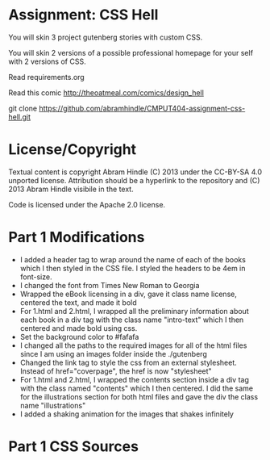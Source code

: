Assignment: CSS Hell
====================

You will skin 3 project gutenberg stories with custom CSS.

You will skin 2 versions of a possible professional homepage for your
self with 2 versions of CSS.

Read requirements.org

Read this comic http://theoatmeal.com/comics/design_hell

git clone https://github.com/abramhindle/CMPUT404-assignment-css-hell.git

License/Copyright
=================

Textual content is copyright Abram Hindle (C) 2013 under the CC-BY-SA
4.0 unported license. Attribution should be a hyperlink to the
repository and (C) 2013 Abram Hindle visibile in the text.

Code is licensed under the Apache 2.0 license.

Part 1 Modifications
=================

- I added a header tag to wrap around the name of each of the books which I then styled in the CSS file. I styled the headers to be 4em in font-size.
- I changed the font from Times New Roman to Georgia
- Wrapped the eBook licensing in a div, gave it class name license, centered the text, and made it bold
- For 1.html and 2.html, I wrapped all the preliminary information about each book in a div tag with the class name "intro-text" which I then centered and made bold using css.
- Set the background color to #fafafa
- I changed all the paths to the required images for all of the html files since I am using an images folder inside the ./gutenberg
- Changed the link tag to style the css from an external stylesheet. Instead of href="coverpage", the href is now "stylesheet"
- For 1.html and 2.html, I wrapped the contents section inside a div tag with the class named "contents" which I then centered. I did the same for the illustrations section for both html files and gave the div the class name "illustrations"
- I added a shaking animation for the images that shakes infinitely

Part 1 CSS Sources
=================
